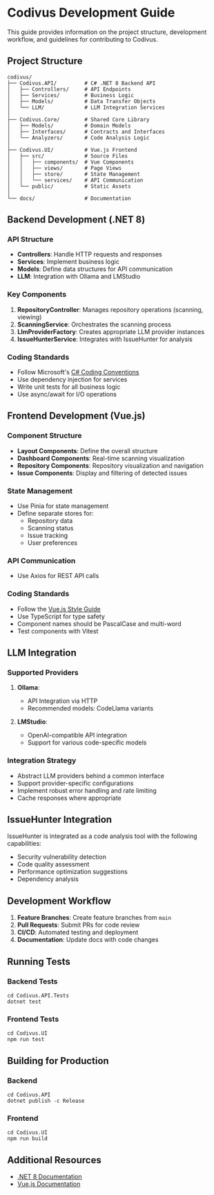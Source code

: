 # Codivus Development Guide

This guide provides information on the project structure, development workflow, and guidelines for contributing to Codivus.

## Project Structure

```
codivus/
├── Codivus.API/         # C# .NET 8 Backend API
│   ├── Controllers/     # API Endpoints
│   ├── Services/        # Business Logic
│   ├── Models/          # Data Transfer Objects
│   └── LLM/             # LLM Integration Services
│
├── Codivus.Core/        # Shared Core Library
│   ├── Models/          # Domain Models
│   ├── Interfaces/      # Contracts and Interfaces
│   └── Analyzers/       # Code Analysis Logic
│
├── Codivus.UI/          # Vue.js Frontend
│   ├── src/             # Source Files
│   │   ├── components/  # Vue Components
│   │   ├── views/       # Page Views
│   │   ├── store/       # State Management
│   │   └── services/    # API Communication
│   └── public/          # Static Assets
│
└── docs/                # Documentation
```

## Backend Development (.NET 8)

### API Structure

- **Controllers**: Handle HTTP requests and responses
- **Services**: Implement business logic
- **Models**: Define data structures for API communication
- **LLM**: Integration with Ollama and LMStudio

### Key Components

1. **RepositoryController**: Manages repository operations (scanning, viewing)
2. **ScanningService**: Orchestrates the scanning process
3. **LlmProviderFactory**: Creates appropriate LLM provider instances
4. **IssueHunterService**: Integrates with IssueHunter for analysis

### Coding Standards

- Follow Microsoft's [C# Coding Conventions](https://docs.microsoft.com/en-us/dotnet/csharp/fundamentals/coding-style/coding-conventions)
- Use dependency injection for services
- Write unit tests for all business logic
- Use async/await for I/O operations

## Frontend Development (Vue.js)

### Component Structure

- **Layout Components**: Define the overall structure
- **Dashboard Components**: Real-time scanning visualization
- **Repository Components**: Repository visualization and navigation
- **Issue Components**: Display and filtering of detected issues

### State Management

- Use Pinia for state management
- Define separate stores for:
  - Repository data
  - Scanning status
  - Issue tracking
  - User preferences

### API Communication

- Use Axios for REST API calls

### Coding Standards

- Follow the [Vue.js Style Guide](https://vuejs.org/style-guide/)
- Use TypeScript for type safety
- Component names should be PascalCase and multi-word
- Test components with Vitest

## LLM Integration

### Supported Providers

1. **Ollama**: 
   - API Integration via HTTP
   - Recommended models: CodeLlama variants

2. **LMStudio**:
   - OpenAI-compatible API integration
   - Support for various code-specific models

### Integration Strategy

- Abstract LLM providers behind a common interface
- Support provider-specific configurations
- Implement robust error handling and rate limiting
- Cache responses where appropriate

## IssueHunter Integration

IssueHunter is integrated as a code analysis tool with the following capabilities:

- Security vulnerability detection
- Code quality assessment
- Performance optimization suggestions
- Dependency analysis

## Development Workflow

1. **Feature Branches**: Create feature branches from `main`
2. **Pull Requests**: Submit PRs for code review
3. **CI/CD**: Automated testing and deployment
4. **Documentation**: Update docs with code changes

## Running Tests

### Backend Tests

```
cd Codivus.API.Tests
dotnet test
```

### Frontend Tests

```
cd Codivus.UI
npm run test
```

## Building for Production

### Backend

```
cd Codivus.API
dotnet publish -c Release
```

### Frontend

```
cd Codivus.UI
npm run build
```

## Additional Resources

- [.NET 8 Documentation](https://docs.microsoft.com/en-us/dotnet/core/whats-new/dotnet-8)
- [Vue.js Documentation](https://vuejs.org/guide/introduction.html)

